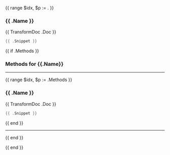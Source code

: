 {{ range $idx, $p := . }}
### {{ .Name }}

{{ TransformDoc .Doc }}

```go
{{ .Snippet }}
```

{{ if .Methods }}
### Methods for {{.Name}}

----
{{ range $idx, $p := .Methods }}
### {{ .Name }}

{{ TransformDoc .Doc }}

```go
{{ .Snippet }}
```

{{ end }}

----

{{ end }}

{{ end }}